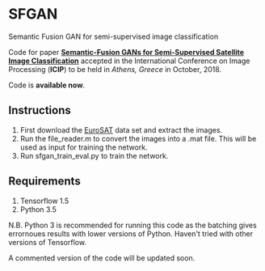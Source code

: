 # SFGAN
Semantic Fusion GAN for semi-supervised image classification

Code for paper [**Semantic-Fusion GANs for Semi-Supervised Satellite Image Classification**](https://ieeexplore.ieee.org/abstract/document/8451836/) accepted in the International Conference on Image Processing (**ICIP**) to be held in *Athens, Greece* in October, 2018.

Code is **available now**.

## Instructions
1. First download the [EuroSAT](http://madm.dfki.de/files/sentinel/EuroSAT.zip) data set and extract the images.
2. Run the file_reader.m to convert the images into a .mat file. This will be used as input for training the network.
3. Run sfgan_train_eval.py to train the network.

## Requirements
1. Tensorflow 1.5
2. Python 3.5

N.B. Python 3 is recommended for running this code as the batching gives errornoues results with lower versions of Python. Haven't tried with other versions of Tensorflow.

A commented version of the code will be updated soon.

